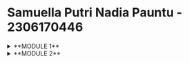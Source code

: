 # Samuella Putri Nadia Pauntu - 2306170446 

<details>
<summary>**MODULE 1**</summary>
## Reflection 1
While working on this project, I applied several clean code principles to enhance readability and maintainability. Here are a few examples:

1. Meaningful Names: I used descriptive and meaningful names throughout the code, such as productId and productName for variables, and updatedProduct for parameters. This helps make the code easier to understand.
2. Comments: I added comments to some functions to clarify their purpose.

I also applied some secure coding practices, such as implementing private variables (productId, productName, and productQuantity) to ensure proper encapsulation. However, I realized there’s some improvement needed, particularly in implementing Input Data Validation (such as using annotations like @Min, @NotBlank, and @Valid) to ensure only valid data is processed. Additionally, while I haven’t explicitly implemented output data encoding, the use of Thymeleaf in my HTML files automatically does output encoding, helping to avoid potential XSS attacks.

During the development process, I encountered an issue with the Whitelabel Error Page while testing the Edit Product feature. The error occurred because of a missing URL mapping in the controller, but I was able to resolve it, and the feature is now functioning as intended.

## Reflection 2
1. I believe that learning to write unit tests plays an important role in this course, as it has helped me understand that unit tests provide “confirmation” of how well and efficiently my code works. There is no exact amount of how much unit tests we should write but I feel like we should make unit tests that cover both positive and negative scenarios in our code. Additionally, 100% code coverage doesn’t necesarilly mean that our code is bug-free or error free, as code coverage does not guarantee code quality. This is where Unit Tests and Functional Tests become essential, since they serve as a good practice on ensuring our code quality.

2. Creating this new functional test suite may introduce clean code concerns that could reduce overall code quality. Some of these include code duplication which leads to increased maintenance effort and makes changes more error-prone, and another concern is a lack of reusability which violates the DRY (Don't Repeat Yourself) principle. To address these issues, we can implement improvements by extracting common setup logic into a base class, allowing all test classes to extend it and eliminate redundant code. By doing this, we can achieve cleaner, more reusable, and maintainable test suites.
</details>

<details>

<summary>**MODULE 2**</summary>
## Reflection 2
1. Code quality issues i fixed:
- Removing unused imports – Several files in this project contained unused import statements. I removed them to improve code clarity and maintainability. After each removal, I re-ran the tests to ensure that no dependencies were mistakenly deleted.
- Removing the declaration of a thrown exception – In one of the functional tests, there was an unnecessary throws declaration. Exception in ‘throws’ clauses should not be superfluous. Since it wasn’t needed, I removed it and also used NoSuchElementException to handle elements that are not found.
- Adding a nested comment – SonarCloud flagged an issue in ProductRepositoryTest file where an empty setUp() method lacked explanation. To fix this, I added a comment clarifying why the method was left empty.

2. My project meets the definition of Continuous Integration (CI) and Continuous Deployment (CD). The CI process includes setting up jobs in GitHub Actions, running unit tests, performing code analysis with SonarCloud, and ensuring security checks are in place. Every commit triggers an automated workflow to validate the codebase and detect potential regressions. For CD, my workflow integrates with Koyeb for automatic deployment upon successful merges. This ensures that the version of the project is always updated.
</details>